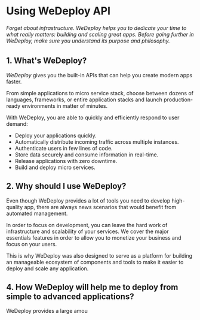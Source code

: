 # Using WeDeploy API

###### Forget about infrastructure. WeDeploy helps you to dedicate your time to what really matters: building and scaling great apps. Before going further in WeDeploy, make sure you understand its purpose and philosophy.

<!-- <article id="1-what-is-wedeploy"> -->

## 1. What's WeDeploy?

*WeDeploy* gives you the built-in APIs that can help you create modern apps faster.

From simple applications to micro service stack, choose between dozens of languages, frameworks, or entire application stacks and launch production-ready environments in matter of minutes.

With WeDeploy, you are able to quickly and efficiently respond to user demand:

* Deploy your applications quickly.
* Automatically distribute incoming traffic across multiple instances.
* Authenticate users in few lines of code.
* Store data securely and consume information in real-time.
* Release applications with zero downtime.
* Build and deploy micro services.

<!-- </article> -->

<!-- <article id="2-why-should-i-use-wedeploy"> -->

## 2. Why should I use WeDeploy?

Even though WeDeploy provides a lot of tools you need to develop high-quality app, there are always news scenarios that would benefit from automated management.

In order to focus on development, you can leave the hard work of infrastructure and scalability of your services. We cover the major essentials features in order to allow you to monetize your business and focus on your users.

This is why WeDeploy was also designed to serve as a platform for building an manageable ecosystem of components and tools to make it easier to deploy and scale any application.

<!-- </article> -->


<!-- <article id="4-fourth-section"> -->

## 4. How WeDeploy will help me to deploy from simple to advanced applications?

WeDeploy provides a large amou

<!-- </article> -->
